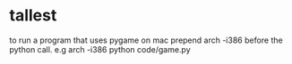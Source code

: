 tallest
=======
to run a program that uses pygame on mac prepend arch -i386 before the python call. e.g arch -i386 python code/game.py